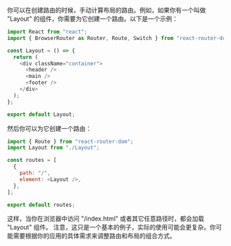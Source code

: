 你可以在创建路由的时候，手动计算布局的路由。例如，如果你有一个叫做 "Layout" 的组件，你需要为它创建一个路由。以下是一个示例：

```javascript
import React from "react";
import { BrowserRouter as Router, Route, Switch } from "react-router-dom";

const Layout = () => {
  return (
    <div className="container">
      <header />
      <main />
      <footer />
    </div>
  );
};

export default Layout;
```

然后你可以为它创建一个路由：

```javascript
import { Route } from "react-router-dom";
import Layout from "./Layout";

const routes = [
  {
    path: "/",
    element: <Layout />,
  },
];

export default routes;
```

这样，当你在浏览器中访问 "/index.html" 或者其它任意路径时，都会加载 "Layout" 组件。
注意，这只是一个基本的例子，实际的使用可能会更复杂。你可能需要根据你的应用的具体需求来调整路由和布局的组合方式。
